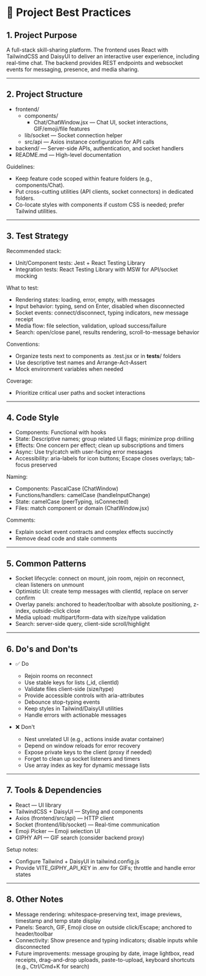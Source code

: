 # 📘 Project Best Practices

## 1. Project Purpose
A full-stack skill-sharing platform. The frontend uses React with TailwindCSS and DaisyUI to deliver an interactive user experience, including real-time chat. The backend provides REST endpoints and websocket events for messaging, presence, and media sharing.

---

## 2. Project Structure
- frontend/
  - components/
    - Chat/ChatWindow.jsx — Chat UI, socket interactions, GIF/emoji/file features
  - lib/socket — Socket connection helper
  - src/api — Axios instance configuration for API calls
- backend/ — Server-side APIs, authentication, and socket handlers
- README.md — High-level documentation

Guidelines:
- Keep feature code scoped within feature folders (e.g., components/Chat).
- Put cross-cutting utilities (API clients, socket connectors) in dedicated folders.
- Co-locate styles with components if custom CSS is needed; prefer Tailwind utilities.

---

## 3. Test Strategy
Recommended stack:
- Unit/Component tests: Jest + React Testing Library
- Integration tests: React Testing Library with MSW for API/socket mocking

What to test:
- Rendering states: loading, error, empty, with messages
- Input behavior: typing, send on Enter, disabled when disconnected
- Socket events: connect/disconnect, typing indicators, new message receipt
- Media flow: file selection, validation, upload success/failure
- Search: open/close panel, results rendering, scroll-to-message behavior

Conventions:
- Organize tests next to components as <Component>.test.jsx or in __tests__/ folders
- Use descriptive test names and Arrange-Act-Assert
- Mock environment variables when needed

Coverage:
- Prioritize critical user paths and socket interactions

---

## 4. Code Style
- Components: Functional with hooks
- State: Descriptive names; group related UI flags; minimize prop drilling
- Effects: One concern per effect; clean up subscriptions and timers
- Async: Use try/catch with user-facing error messages
- Accessibility: aria-labels for icon buttons; Escape closes overlays; tab-focus preserved

Naming:
- Components: PascalCase (ChatWindow)
- Functions/handlers: camelCase (handleInputChange)
- State: camelCase (peerTyping, isConnected)
- Files: match component or domain (ChatWindow.jsx)

Comments:
- Explain socket event contracts and complex effects succinctly
- Remove dead code and stale comments

---

## 5. Common Patterns
- Socket lifecycle: connect on mount, join room, rejoin on reconnect, clean listeners on unmount
- Optimistic UI: create temp messages with clientId, replace on server confirm
- Overlay panels: anchored to header/toolbar with absolute positioning, z-index, outside-click close
- Media upload: multipart/form-data with size/type validation
- Search: server-side query, client-side scroll/highlight

---

## 6. Do's and Don'ts
- ✅ Do
  - Rejoin rooms on reconnect
  - Use stable keys for lists (_id, clientId)
  - Validate files client-side (size/type)
  - Provide accessible controls with aria-attributes
  - Debounce stop-typing events
  - Keep styles in Tailwind/DaisyUI utilities
  - Handle errors with actionable messages

- ❌ Don't
  - Nest unrelated UI (e.g., actions inside avatar container)
  - Depend on window reloads for error recovery
  - Expose private keys to the client (proxy if needed)
  - Forget to clean up socket listeners and timers
  - Use array index as key for dynamic message lists

---

## 7. Tools & Dependencies
- React — UI library
- TailwindCSS + DaisyUI — Styling and components
- Axios (frontend/src/api) — HTTP client
- Socket (frontend/lib/socket) — Real-time communication
- Emoji Picker — Emoji selection UI
- GIPHY API — GIF search (consider backend proxy)

Setup notes:
- Configure Tailwind + DaisyUI in tailwind.config.js
- Provide VITE_GIPHY_API_KEY in .env for GIFs; throttle and handle error states

---

## 8. Other Notes
- Message rendering: whitespace-preserving text, image previews, timestamp and temp state display
- Panels: Search, GIF, Emoji close on outside click/Escape; anchored to header/toolbar
- Connectivity: Show presence and typing indicators; disable inputs while disconnected
- Future improvements: message grouping by date, image lightbox, read receipts, drag-and-drop uploads, paste-to-upload, keyboard shortcuts (e.g., Ctrl/Cmd+K for search)
